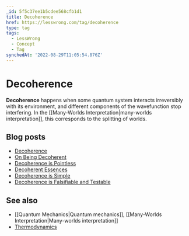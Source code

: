 ```yaml
---
_id: 5f5c37ee1b5cdee568cfb1d1
title: Decoherence
href: https://lesswrong.com/tag/decoherence
type: tag
tags:
  - LessWrong
  - Concept
  - Tag
synchedAt: '2022-08-29T11:05:54.876Z'
---
```

# Decoherence

**Decoherence** happens when some quantum system interacts irreversibly with its environment, and different components of the wavefunction stop interfering. In the [[Many-Worlds Interpretation|many-worlds interpretation]], this corresponds to the splitting of worlds.

Blog posts
----------

*   [Decoherence](http://lesswrong.com/lw/pp/decoherence/)
*   [On Being Decoherent](http://lesswrong.com/lw/pu/on_being_decoherent/)
*   [Decoherence is Pointless](http://lesswrong.com/lw/pw/decoherence_is_pointless/)
*   [Decoherent Essences](http://lesswrong.com/lw/px/decoherent_essences/)
*   [Decoherence is Simple](http://lesswrong.com/lw/q3/decoherence_is_simple/)
*   [Decoherence is Falsifiable and Testable](http://lesswrong.com/lw/q4/decoherence_is_falsifiable_and_testable/)

See also
--------

*   [[Quantum Mechanics|Quantum mechanics]], [[Many-Worlds Interpretation|Many-worlds interpretation]]
*   [Thermodynamics](https://wiki.lesswrong.com/wiki/Thermodynamics)